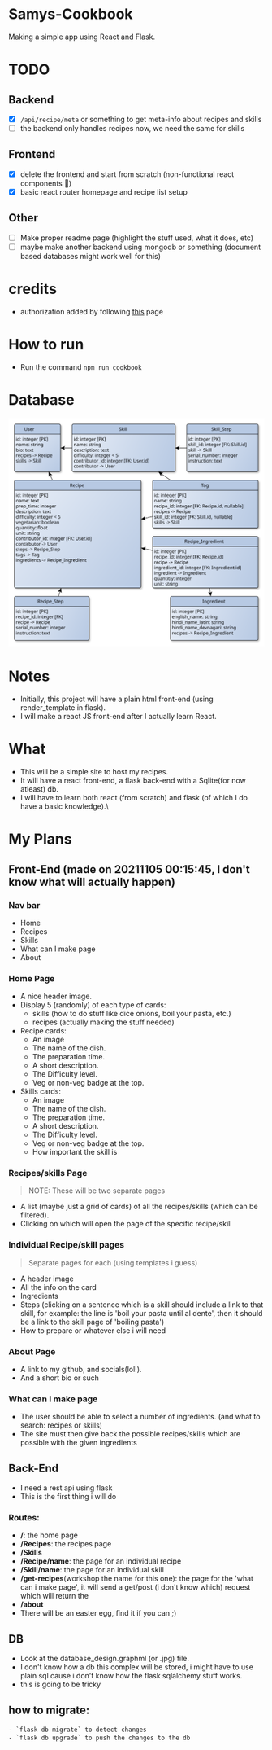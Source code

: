 # Samys-Cookbook

Making a simple app using React and Flask.

# TODO

## Backend

-   [x] `/api/recipe/meta` or something to get meta-info about recipes and
        skills
-   [ ] the backend only handles recipes now, we need the same for skills

## Frontend
- [x] delete the frontend and start from scratch (non-functional react components 🤮)
- [x] basic react router homepage and recipe list setup
## Other
- [ ] Make proper readme page (highlight the stuff used, what it does, etc)
- [ ] maybe make another backend using mongodb or something (document based databases might work well for this)

# credits
- authorization added by following [this](https://dev.to/nagatodev/how-to-add-login-authentication-to-a-flask-and-react-application-23i7) page

# How to run

-   Run the command `npm run cookbook`

# Database

![](database-schema/databse-schema.svg)

# Notes

-   Initially, this project will have a plain html front-end (using
    render_template in flask).
-   I will make a react JS front-end after I actually learn React.

# What

-   This will be a simple site to host my recipes.
-   It will have a react front-end, a flask back-end with a Sqlite(for now
    atleast) db.
-   I will have to learn both react (from scratch) and flask (of which I do have
    a basic knowledge).\

# My Plans

## Front-End (made on 20211105 00:15:45, I don't know what will actually happen)

### Nav bar

-   Home
-   Recipes
-   Skills
-   What can I make page
-   About

### Home Page

-   A nice header image.
-   Display 5 (randomly) of each type of cards:
    -   skills (how to do stuff like dice onions, boil your pasta, etc.)
    -   recipes (actually making the stuff needed)
-   Recipe cards:
    -   An image
    -   The name of the dish.
    -   The preparation time.
    -   A short description.
    -   The Difficulty level.
    -   Veg or non-veg badge at the top.
-   Skills cards:
    -   An image
    -   The name of the dish.
    -   The preparation time.
    -   A short description.
    -   The Difficulty level.
    -   Veg or non-veg badge at the top.
    -   How important the skill is

### Recipes/skills Page

> NOTE: These will be two separate pages

-   A list (maybe just a grid of cards) of all the recipes/skills (which can be
    filtered).
-   Clicking on which will open the page of the specific recipe/skill

### Individual Recipe/skill pages

> Separate pages for each (using templates i guess)

-   A header image
-   All the info on the card
-   Ingredients
-   Steps (clicking on a sentence which is a skill should include a link to that
    skill, for example: the line is 'boil your pasta until al dente', then it
    should be a link to the skill page of 'boiling pasta')
-   How to prepare or whatever else i will need

### About Page

-   A link to my github, and socials(lol!).
-   And a short bio or such

### What can I make page

-   The user should be able to select a number of ingredients. (and what to
    search: recipes or skills)
-   The site must then give back the possible recipes/skills which are possible
    with the given ingredients

## Back-End

-   I need a rest api using flask
-   This is the first thing i will do

### Routes:

-   **/**: the home page
-   **/Recipes**: the recipes page
-   **/Skills**
-   **/Recipe/name**: the page for an individual recipe
-   **/Skill/name**: the page for an individual skill
-   **/get-recipes**(workshop the name for this one): the page for the 'what can
    i make page', it will send a get/post (i don't know which) request which
    will return the
-   **/about**
-   There will be an easter egg, find it if you can ;)

## DB

-   Look at the database_design.graphml (or .jpg) file.
-   I don't know how a db this complex will be stored, i might have to use plain
    sql cause i don't know how the flask sqlalchemy stuff works.
-   this is going to be tricky

## how to migrate:
    - `flask db migrate` to detect changes
    - `flask db upgrade` to push the changes to the db